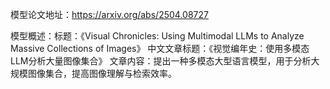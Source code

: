 模型论文地址：https://arxiv.org/abs/2504.08727

模型概述：标题：《Visual Chronicles: Using Multimodal LLMs to Analyze Massive Collections of Images》
中文文章标题：《视觉编年史：使用多模态LLM分析大量图像集合》
文章内容：提出一种多模态大型语言模型，用于分析大规模图像集合，提高图像理解与检索效率。
